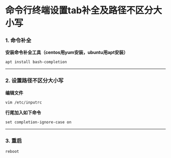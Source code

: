 # 命令行终端设置tab补全及路径不区分大小写

### 1. 命令补全

**安装命令补全工具（centos用yum安装，ubuntu用apt安装）**

```shell
apt install bash-completion
```

---

### 2. 设置路径不区分大小写
**编辑文件**

```shell
vim /etc/inputrc
```

**行尾加入如下命令**

```shell
set completion-ignore-case on
```

---

### 3. 重启

```shell
reboot
```
